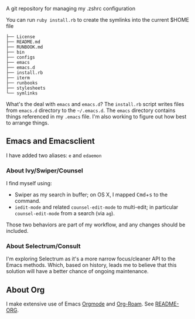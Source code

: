 A git repository for managing my .zshrc configuration

You can run `ruby install.rb` to create the symlinks into the current
$HOME file

```
├── License
├── README.md
├── RUNBOOK.md
├── bin
├── configs
├── emacs
├── emacs.d
├── install.rb
├── iterm
├── runbooks
├── stylesheets
└── symlinks
```

What's the deal with `emacs` and `emacs.d`?  The `install.rb` script
writes files from `emacs.d` directory to the `~/.emacs.d`.  The
`emacs` directory contains things referenced in my `.emacs` file.  I'm
also working to figure out how best to arrange things.

## Emacs and Emacsclient

I have added two aliases: `e` and `edaemon`

### About Ivy/Swiper/Counsel

I find myself using:

* Swiper as my search in buffer; on OS X, I mapped <kbd>Cmd</kbd>+<kbd>s</kbd> to the command.
* `iedit-mode` and related `counsel-edit-mode` to multi-edit; in particular `counsel-edit-mode` from a search (via `ag`).

Those two behaviors are part of my workflow, and any changes should be included.

### About Selectrum/Consult

I'm exploring Selectrum as it's a more narrow focus/cleaner API to the Emacs methods.  Which, based on history, leads me to believe that this solution will have a better chance of ongoing maintenance.

## About Org

I make extensive use of Emacs [Orgmode](https://orgmode.org/) and [Org-Roam](https://orgroam.com/).  See [README-ORG](README-ORG.org).
